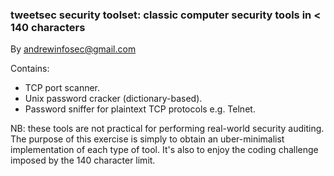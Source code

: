 
### tweetsec security toolset: classic computer security tools in < 140 characters ###

By andrewinfosec@gmail.com

Contains:

+ TCP port scanner.
+ Unix password cracker (dictionary-based).
+ Password sniffer for plaintext TCP protocols e.g. Telnet.

NB: these tools are not practical for performing real-world security auditing.  The purpose of this exercise is simply to obtain an uber-minimalist implementation of each type of tool.  It's also to enjoy the coding challenge imposed by the 140 character limit.

